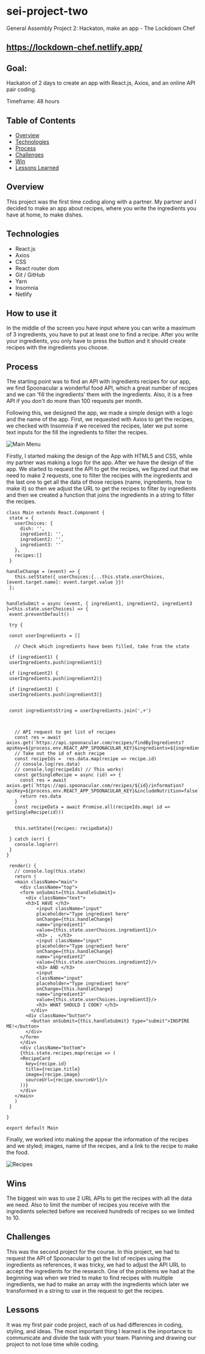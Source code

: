 # sei-project-two
 
General Assembly Project 2: Hackaton, make an app - The Lockdown Chef
 
## https://lockdown-chef.netlify.app/
 
## Goal:
Hackaton of 2 days to create an app with React.js, Axios, and an online API pair coding.
 
Timeframe: 48 hours
 
## Table of Contents
 
- [Overview](#overview)
- [Technologies](#technologies)
- [Process](#process)
- [Challenges](#challenges)
- [Win](#wins)
- [Lessons Learned](#lesson)
 
## Overview
 
This project was the first time coding along with a partner. My partner and I decided to make an app about recipes, where you write the ingredients you have at home, to make dishes.
 
## Technologies
 
- React.js
- Axios
- CSS
- React router dom
- Git / GitHub
- Yarn
- Insomnia
- Netlify
 
## How to use it
 
In the middle of the screen you have input where you can write a maximum of 3 ingredients, you have to put at least one to find a recipe. After you write your ingredients, you only have to press the button and it should create recipes with the ingredients you choose.
 
## Process
 
The starting point was to find an API with ingredients recipes for our app, we find Spoonacular a wonderful food API, which a great number of recipes and we can 'fill the ingredients' them with the ingredients. Also, it is a free API if you don't do more than 100 requests per month.
 
Following this, we designed the app, we made a simple design with a logo and the name of the app. First, we requested with Axios to get the recipes, we checked with Insomnia if we received the recipes, later we put some text inputs for the fill the ingredients to filter the recipes.
 
![Main Menu](src/assets/main.png)
 
Firstly, I started making the design of the App with HTML5 and CSS, while my partner was making a logo for the app. After we have the design of the app. We started to request the API to get the recipes, we figured out that we need to make 2 requests, one to filter the recipes with the ingredients and the last one to get all the data of those recipes (name, ingredients, how to make it) so then we adjust the URL to get the recipes to filter by ingredients and then we created a function that joins the ingredients in a string to filter the recipes.
 
 
```
class Main extends React.Component {
 state = {
   userChoices: {
     dish: '',
     ingredient1: '',
     ingredient2: '',
     ingredient3: ''
   },
   recipes:[]
 }
 
handleChange = (event) => {
   this.setState({ userChoices:{...this.state.userChoices, [event.target.name]: event.target.value }})
 };
 
 
handleSubmit = async (event, { ingredient1, ingredient2, ingredient3 }=this.state.userChoices) => {
 event.preventDefault()
 
 try {
 
 const userIngredients = []
 
   // Check which ingredients have been filled, take from the state
 
 if (ingredient1) {
 userIngredients.push(ingredient1)}
 
 if (ingredient2) {
 userIngredients.push(ingredient2)}
 
 if (ingredient3) {
 userIngredients.push(ingredient3)}
 
 
 const ingredientsString = userIngredients.join(',+')
 
 
 
   // API request to get list of recipes
   const res = await axios.get(`https://api.spoonacular.com/recipes/findByIngredients?apiKey=${process.env.REACT_APP_SPOONACULAR_KEY}&ingredients=${ingredientsString}&number=10`)
   // Take out the id of each recipe
   const recipeIds =  res.data.map(recipe => recipe.id)
   // console.log(res.data)
   // console.log(recipeIds) // This works!
   const getSingleRecipe = async (id) => { 
     const res = await  axios.get(`https://api.spoonacular.com/recipes/${id}/information?apiKey=${process.env.REACT_APP_SPOONACULAR_KEY}&includeNutrition=false`)
     return res.data
   }
   const recipeData = await Promise.all(recipeIds.map( id => getSingleRecipe(id)))
 
 
   this.setState({recipes: recipeData})
 
 } catch (err) {
   console.log(err)
 }
}
 
 render() {
   // console.log(this.state)
   return (
   <main className="main">
     <div className="top">
     <form onSubmit={this.handleSubmit}>
       <div className="text">
       <h3>I HAVE </h3>
           <input className="input"
           placeholder="Type ingredient here"
           onChange={this.handleChange}
           name="ingredient1"
           value={this.state.userChoices.ingredient1}/>
           <h3> ,  </h3>
           <input className="input"
           placeholder="Type ingredient here"
           onChange={this.handleChange}
           name="ingredient2"
           value={this.state.userChoices.ingredient2}/>
           <h3> AND </h3> 
           <input
           className="input"
           placeholder="Type ingredient here"
           onChange={this.handleChange}
           name="ingredient3"
           value={this.state.userChoices.ingredient3}/>
           <h3> WHAT SHOULD I COOK? </h3>
         </div> 
       <div className="button">
         <button onSubmit={this.handleSubmit} type="submit">INSPIRE ME!</button>
       </div>
     </form>
     </div>
     <div className="bottom">
     {this.state.recipes.map(recipe => (
     <RecipeCard
       key={recipe.id}
       title={recipe.title}
       image={recipe.image}
       sourceUrl={recipe.sourceUrl}/>
     ))}
     </div>
   </main>
   )
 }
 
}

export default Main
```

Finally, we worked into making the appear the information of the recipes and we styled; images, name of the recipes, and a link to the recipe to make the food.

![Recipes](src/assets/recipes.png)

## Wins

The biggest win was to use 2 URL APIs to get the recipes with all the data we need. Also to limit the number of recipes you receive with the ingredients selected before we received hundreds of recipes so we limited to 10.

## Challenges

This was the second project for the course. In this project, we had to request the API of Spoonacular to get the list of recipes using the ingredients as references, it was tricky, we had to adjust the API URL to accept the ingredients for the research. One of the problems we had at the beginning was when we tried to make to find recipes with multiple ingredients, we had to make an array with the ingredients which later we transformed in a string to use in the request to get the recipes.

## Lessons

It was my first pair code project, each of us had differences in coding, styling, and ideas. The most important thing I learned is the importance to communicate and divide the task with your team. Planning and drawing our project to not lose time while coding.

